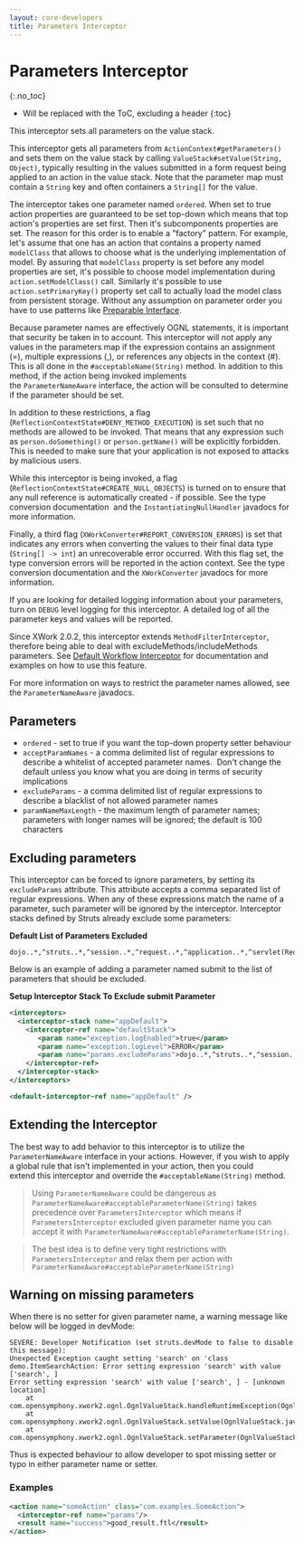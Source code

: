 ```yaml
---
layout: core-developers
title: Parameters Interceptor
---
```


# Parameters Interceptor
{:.no_toc}

* Will be replaced with the ToC, excluding a header
{:toc}

This interceptor sets all parameters on the value stack.

This interceptor gets all parameters from `ActionContext#getParameters()` and sets them on the value stack by calling 
`ValueStack#setValue(String, Object)`, typically resulting in the values submitted in a form request being applied 
to an action in the value stack. Note that the parameter map must contain a `String` key and often containers a `String[]`
for the value.

The interceptor takes one parameter named `ordered`. When set to true action properties are guaranteed to be set top-down 
which means that top action's properties are set first. Then it's subcomponents properties are set. The reason for this 
order is to enable a "factory" pattern. For example, let's assume that one has an action that contains a property named
`modelClass` that allows to choose what is the underlying implementation of model. By assuring that `modelClass`
property is set before any model properties are set, it's possible to choose model implementation during 
`action.setModelClass()` call. Similarly it's possible to use `action.setPrimaryKey()` property set call to actually 
load the model class from persistent storage. Without any assumption on parameter order you have to use patterns 
like [Preparable Interface](prepare-interceptor.html).

Because parameter names are effectively OGNL statements, it is important that security be taken in to account. This 
interceptor will not apply any values in the parameters map if the expression contains an assignment (=), multiple 
expressions (,), or references any objects in the context (#). This is all done in the `#acceptableName(String)`
method. In addition to this method, if the action being invoked implements the `ParameterNameAware` interface, the action 
will be consulted to determine if the parameter should be set.

In addition to these restrictions, a flag (`ReflectionContextState#DENY_METHOD_EXECUTION`) is set such that no methods 
are allowed to be invoked. That means that any expression such as `person.doSomething()` or `person.getName()` will be 
explicitly forbidden. This is needed to make sure that your application is not exposed to attacks by malicious users.

While this interceptor is being invoked, a flag (`ReflectionContextState#CREATE_NULL_OBJECTS`) is turned on to ensure 
that any null reference is automatically created - if possible. See the type conversion documentation 
and the `InstantiatingNullHandler` javadocs for more information.

Finally, a third flag (`XWorkConverter#REPORT_CONVERSION_ERRORS`) is set that indicates any errors when converting 
the values to their final data type (`String[] -> int`) an unrecoverable error occurred. With this flag set, the type 
conversion errors will be reported in the action context. See the type conversion documentation and the `XWorkConverter`
javadocs for more information.

If you are looking for detailed logging information about your parameters, turn on `DEBUG` level logging for this
interceptor. A detailed log of all the parameter keys and values will be reported.

Since XWork 2.0.2, this interceptor extends `MethodFilterInterceptor`, therefore being able to deal with 
excludeMethods/includeMethods parameters. See [Default Workflow Interceptor](default-workflow-interceptor.html) 
for documentation and examples on how to use this feature.

For more information on ways to restrict the parameter names allowed, see the `ParameterNameAware` javadocs.

## Parameters

- `ordered` - set to true if you want the top-down property setter behaviour
- `acceptParamNames` - a comma delimited list of regular expressions to describe a whitelist of accepted parameter names. 
  Don't change the default unless you know what you are doing in terms of security implications
- `excludeParams` - a comma delimited list of regular expressions to describe a blacklist of not allowed parameter names
- `paramNameMaxLength` - the maximum length of parameter names; parameters with longer names will be ignored; 
  the default is 100 characters

## Excluding parameters

This interceptor can be forced to ignore parameters, by setting its `excludeParams` attribute. This attribute accepts 
a comma separated list of regular expressions. When any of these expressions match the name of a parameter, such parameter 
will be ignored by the interceptor. Interceptor stacks defined by Struts already exclude some parameters:

**Default List of Parameters Excluded**

```
dojo..*,^struts..*,^session..*,^request..*,^application..*,^servlet(Request|Response)..*,parameters...*
```

Below is an example of adding a parameter named submit to the list of parameters that should be excluded.

**Setup Interceptor Stack To Exclude submit Parameter**

```xml
<interceptors>
  <interceptor-stack name="appDefault">
    <interceptor-ref name="defaultStack">
       <param name="exception.logEnabled">true</param>
       <param name="exception.logLevel">ERROR</param>
       <param name="params.excludeParams">dojo..*,^struts..*,^session..*,^request..*,^application..*,^servlet(Request|Response)..*,parameters...*,submit</param>
    </interceptor-ref>
  </interceptor-stack>
</interceptors>

<default-interceptor-ref name="appDefault" />
```

## Extending the Interceptor

The best way to add behavior to this interceptor is to utilize the `ParameterNameAware` interface in your actions. 
However, if you wish to apply a global rule that isn't implemented in your action, then you could extend this interceptor 
and override the `#acceptableName(String)` method.

> Using `ParameterNameAware` could be dangerous as `ParameterNameAware#acceptableParameterName(String)` takes precedence 
> over `ParametersInterceptor` which means if `ParametersInterceptor` excluded given parameter name you can accept 
> it with `ParameterNameAware#acceptableParameterName(String)`.

> The best idea is to define very tight restrictions with `ParametersInterceptor` and relax them per action 
> with `ParameterNameAware#acceptableParameterName(String)`

## Warning on missing parameters

When there is no setter for given parameter name, a warning message like below will be logged in devMode:

```
SEVERE: Developer Notification (set struts.devMode to false to disable this message):
Unexpected Exception caught setting 'search' on 'class demo.ItemSearchAction: Error setting expression 'search' with value ['search', ]
Error setting expression 'search' with value ['search', ] - [unknown location]
    at com.opensymphony.xwork2.ognl.OgnlValueStack.handleRuntimeException(OgnlValueStack.java:201)
    at com.opensymphony.xwork2.ognl.OgnlValueStack.setValue(OgnlValueStack.java:178)
    at com.opensymphony.xwork2.ognl.OgnlValueStack.setParameter(OgnlValueStack.java:152)
```

Thus is expected behaviour to allow developer to spot missing setter or typo in either parameter name or setter.

### Examples

```xml
<action name="someAction" class="com.examples.SomeAction">
  <interceptor-ref name="params"/>
  <result name="success">good_result.ftl</result>
</action>
```
